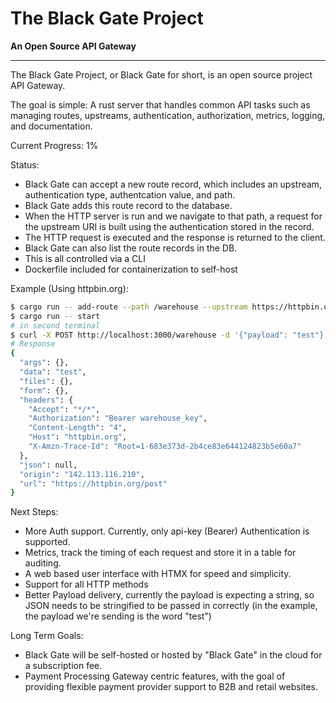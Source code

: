 # The Black Gate Project

**An Open Source API Gateway**

---

The Black Gate Project, or Black Gate for short, is an open source project API Gateway.

The goal is simple: A rust server that handles common API tasks such as managing routes, upstreams, authentication, authorization, metrics, logging, and documentation.

Current Progress: 1%

Status:
- Black Gate can accept a new route record, which includes an upstream, authentication type, authentcation value, and path.
- Black Gate adds this route record to the database.
- When the HTTP server is run and we navigate to that path, a request for the upstream URI is built using the authentication stored in the record.
- The HTTP request is executed and the response is returned to the client.
- Black Gate can also list the route records in the DB.
- This is all controlled via a CLI
- Dockerfile included for containerization to self-host

Example (Using httpbin.org):
```bash
$ cargo run -- add-route --path /warehouse --upstream https://httpbin.org/post --auth-type api-key --auth-value "Bearer warehouse_key"
$ cargo run -- start
# in second terminal
$ curl -X POST http://localhost:3000/warehouse -d '{"payload": "test"}' -H "Content-Type: application/json"
# Response
{
  "args": {}, 
  "data": "test", 
  "files": {}, 
  "form": {}, 
  "headers": {
    "Accept": "*/*", 
    "Authorization": "Bearer warehouse_key", 
    "Content-Length": "4", 
    "Host": "httpbin.org", 
    "X-Amzn-Trace-Id": "Root=1-683e373d-2b4ce83e644124823b5e60a7"
  }, 
  "json": null, 
  "origin": "142.113.116.210", 
  "url": "https://httpbin.org/post"
}
```

Next Steps:
- More Auth support. Currently, only api-key (Bearer) Authentication is supported.
- Metrics, track the timing of each request and store it in a table for auditing.
- A web based user interface with HTMX for speed and simplicity.
- Support for all HTTP methods
- Better Payload delivery, currently the payload is expecting a string, so JSON needs to be stringified to be passed in correctly (in the example, the payload we're sending is the word "test")

Long Term Goals:
- Black Gate will be self-hosted or hosted by "Black Gate" in the cloud for a subscription fee.
- Payment Processing Gateway centric features, with the goal of providing flexible payment provider support to B2B and retail websites.